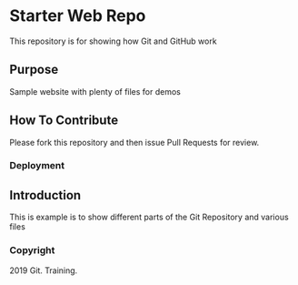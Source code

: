 # Starter Web Repo

This repository is for showing how Git and GitHub work

## Purpose

Sample website with plenty of files for demos

## How To Contribute
Please fork this repository and then issue Pull Requests for review.
### Deployment

## Introduction
This is example is to show different parts of the Git Repository and various files

### Copyright

2019 Git. Training.
